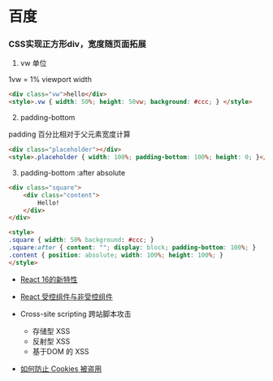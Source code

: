 # 百度

### CSS实现正方形div，宽度随页面拓展

1. vw 单位

1vw = 1% viewport width

```html
<div class="vw">hello</div>
<style>.vw { width: 50%; height: 50vw; background: #ccc; } </style>
```

2. padding-bottom

padding 百分比相对于父元素宽度计算

```html
<div class="placeholder"></div>
<style>.placeholder { width: 100%; padding-bottom: 100%; height: 0; }</style>
```

3. padding-bottom :after absolute

```html
<div class="square">
    <div class="content">
        Hello!
    </div>
</div>

<style>
.square { width: 50% background: #ccc; }
.square:after { content: ""; display: block; padding-bottom: 100%; }
.content { position: absolute; width: 100%; height: 100%; }
</style>
```

- [React 16的新特性](https://github.com/georgezouq/interview/blob/master/FE/React.md#React-v16-新特性)
- [React 受控组件与非受控组件](https://github.com/georgezouq/interview/blob/master/FE/React.md#React-受控组件与非受控组件)

- Cross-site scripting 跨站脚本攻击
    - 存储型 XSS
    - 反射型 XSS
    - 基于DOM 的 XSS

- [如何防止 Cookies 被盗用](https://github.com/georgezouq/interview/blob/master/FE/Secure.md#Cookie防劫持预防)
